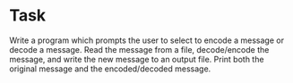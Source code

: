 # Task

Write a program which prompts the user to select to encode a message or decode a message. Read the message from a file, decode/encode the message, and write the new message to an output file. Print both the original message and the encoded/decoded message.